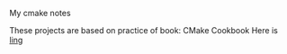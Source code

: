 My cmake notes

These projects are based on practice of book: CMake Cookbook
Here is [ling](https://www.amazon.com/CMake-Cookbook-Building-packaging-software/dp/1788470710/ref=asc_df_1788470710/?tag=hyprod-20&linkCode=df0&hvadid=312125971120&hvpos=&hvnetw=g&hvrand=15814085671867213378&hvpone=&hvptwo=&hvqmt=&hvdev=c&hvdvcmdl=&hvlocint=&hvlocphy=9033281&hvtargid=pla-537075804368&psc=1&tag=&ref=&adgrpid=61316180839&hvpone=&hvptwo=&hvadid=312125971120&hvpos=&hvnetw=g&hvrand=15814085671867213378&hvqmt=&hvdev=c&hvdvcmdl=&hvlocint=&hvlocphy=9033281&hvtargid=pla-537075804368)
